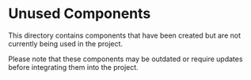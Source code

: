 # Unused Components

This directory contains components that have been created but are not currently being used in the project.

Please note that these components may be outdated or require updates before integrating them into the project.
